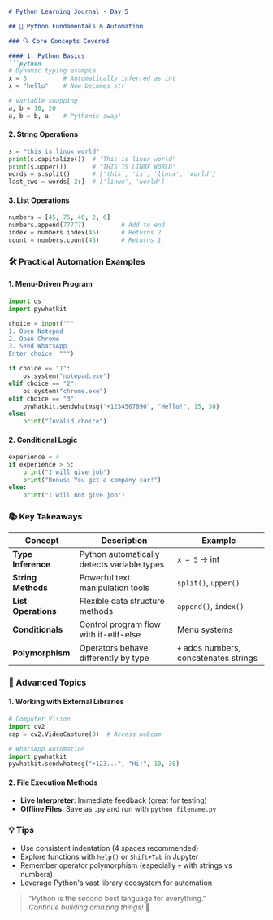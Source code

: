 
```markdown
# Python Learning Journal - Day 5

## 🐍 Python Fundamentals & Automation

### 🔍 Core Concepts Covered

#### 1. Python Basics
```python
# Dynamic typing example
x = 5          # Automatically inferred as int
x = "hello"    # Now becomes str

# Variable swapping
a, b = 10, 20
a, b = b, a    # Pythonic swap!
```

#### 2. String Operations
```python
s = "this is linux world"
print(s.capitalize())  # 'This is linux world'
print(s.upper())       # 'THIS IS LINUX WORLD'
words = s.split()      # ['this', 'is', 'linux', 'world']
last_two = words[-2:]  # ['linux', 'world']
```

#### 3. List Operations
```python
numbers = [45, 75, 46, 2, 6]
numbers.append(77777)          # Add to end
index = numbers.index(46)      # Returns 2
count = numbers.count(45)      # Returns 1
```

### 🛠️ Practical Automation Examples

#### 1. Menu-Driven Program
```python
import os
import pywhatkit

choice = input("""
1. Open Notepad
2. Open Chrome
3. Send WhatsApp
Enter choice: """)

if choice == "1":
    os.system("notepad.exe")
elif choice == "2":
    os.system("chrome.exe")
elif choice == "3":
    pywhatkit.sendwhatmsg("+1234567890", "Hello!", 15, 30)
else:
    print("Invalid choice")
```

#### 2. Conditional Logic
```python
experience = 4
if experience > 5:
    print("I will give job")
    print("Bonus: You get a company car!")
else:
    print("I will not give job")
```

### 📚 Key Takeaways

| Concept | Description | Example |
|---------|-------------|---------|
| **Type Inference** | Python automatically detects variable types | `x = 5` → int |
| **String Methods** | Powerful text manipulation tools | `split()`, `upper()` |
| **List Operations** | Flexible data structure methods | `append()`, `index()` |
| **Conditionals** | Control program flow with if-elif-else | Menu systems |
| **Polymorphism** | Operators behave differently by type | `+` adds numbers, concatenates strings |

### 🚀 Advanced Topics

#### 1. Working with External Libraries
```python
# Computer Vision
import cv2
cap = cv2.VideoCapture(0)  # Access webcam

# WhatsApp Automation
import pywhatkit
pywhatkit.sendwhatmsg("+123...", "Hi!", 10, 30)
```

#### 2. File Execution Methods
- **Live Interpreter**: Immediate feedback (great for testing)
- **Offline Files**: Save as `.py` and run with `python filename.py`

### 💡  Tips
- Use consistent indentation (4 spaces recommended)
- Explore functions with `help()` or `Shift+Tab` in Jupyter
- Remember operator polymorphism (especially `+` with strings vs numbers)
- Leverage Python's vast library ecosystem for automation


> "Python is the second best language for everything."  
> *Continue building amazing things!* 🚀
```

